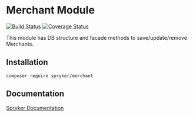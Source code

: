 # Merchant Module
[![Build Status](https://travis-ci.org/spryker/merchant.svg)](https://travis-ci.org/spryker/merchant)
[![Coverage Status](https://coveralls.io/repos/github/spryker/merchant/badge.svg)](https://coveralls.io/github/spryker/merchant)

This module has DB structure and facade methods to save/update/remove Merchants.

## Installation

```
composer require spryker/merchant
```

## Documentation

[Spryker Documentation](https://academy.spryker.com/developing_with_spryker/module_guide/modules.html)
